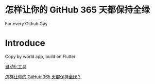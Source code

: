 # 怎样让你的 GitHub 365 天都保持全绿
For every Github Gay

# Introduce
Copy by world app, build on Flutter


[自动化工具](https://github.com/justjavac/node-auto-green)

[怎样让你的 GitHub 365 天都保持全绿？](https://cloud.tencent.com/developer/article/1796848)
